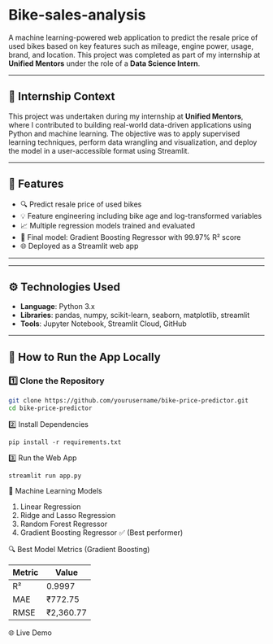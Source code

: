 # Bike-sales-analysis

A machine learning-powered web application to predict the resale price of used bikes based on key features such as mileage, engine power, usage, brand, and location. This project was completed as part of my internship at **Unified Mentors** under the role of a **Data Science Intern**.

---

## 📌 Internship Context

This project was undertaken during my internship at **Unified Mentors**, where I contributed to building real-world data-driven applications using Python and machine learning. The objective was to apply supervised learning techniques, perform data wrangling and visualization, and deploy the model in a user-accessible format using Streamlit.

---

## 🚀 Features

- 🔍 Predict resale price of used bikes
- 💡 Feature engineering including bike age and log-transformed variables
- 📈 Multiple regression models trained and evaluated
- 🧠 Final model: Gradient Boosting Regressor with 99.97% R² score
- 🌐 Deployed as a Streamlit web app

---


---

## ⚙️ Technologies Used

- **Language**: Python 3.x
- **Libraries**: pandas, numpy, scikit-learn, seaborn, matplotlib, streamlit
- **Tools**: Jupyter Notebook, Streamlit Cloud, GitHub

---

## 🔧 How to Run the App Locally

### 1️⃣ Clone the Repository
```bash
git clone https://github.com/yourusername/bike-price-predictor.git
cd bike-price-predictor

```
2️⃣ Install Dependencies
```
pip install -r requirements.txt
```

3️⃣ Run the Web App
```
streamlit run app.py
```


🧠 Machine Learning Models

1. Linear Regression
2. Ridge and Lasso Regression
3. Random Forest Regressor
4. Gradient Boosting Regressor ✅ (Best performer)

🔍 Best Model Metrics (Gradient Boosting)

| Metric | Value     |
| ------ | --------- |
| R²     | 0.9997    |
| MAE    | ₹772.75   |
| RMSE   | ₹2,360.77 |

🌐 Live Demo






